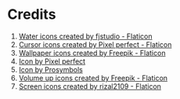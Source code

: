 # Credits

1. <a href="https://www.flaticon.com/free-icons/water" title="water icons">Water icons created by fjstudio - Flaticon</a>
1. <a href="https://www.flaticon.com/free-icons/cursor" title="cursor icons">Cursor icons created by Pixel perfect - Flaticon</a>
1. <a href="https://www.flaticon.com/free-icons/wallpaper" title="wallpaper icons">Wallpaper icons created by Freepik - Flaticon</a>
1. <a href="https://www.freepik.com/search?color=multicolor&format=search&last_filter=color&last_value=multicolor&query=fn&type=icon">Icon by Pixel perfect</a>
1. <a href="https://www.freepik.com/search?format=search&icon_color=multicolor&last_filter=query&last_value=tool&query=tool&type=icon">Icon by Prosymbols</a>
1. <a href="https://www.flaticon.com/free-icons/volume-up" title="volume up icons">Volume up icons created by Freepik - Flaticon</a>
1. <a href="https://www.flaticon.com/free-icons/screen" title="screen icons">Screen icons created by rizal2109 - Flaticon</a>

